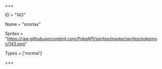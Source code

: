




+++

ID = "143"

Name = "snorlax"

Sprites = "https://raw.githubusercontent.com/PokeAPI/sprites/master/sprites/pokemon/143.png"

Types = ['normal']

+++

